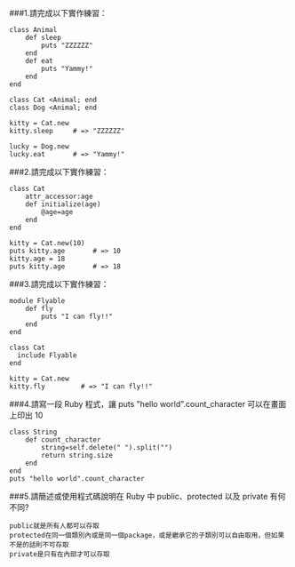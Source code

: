 ###1.請完成以下實作練習：
```
class Animal
	def sleep
		puts "ZZZZZZ"
	end
	def eat
		puts "Yammy!"
	end
end

class Cat <Animal; end
class Dog <Animal; end

kitty = Cat.new
kitty.sleep     # => "ZZZZZZ"

lucky = Dog.new
lucky.eat       # => "Yammy!"
```
###2.請完成以下實作練習：
```
class Cat
	attr_accessor:age
	def initialize(age)
		@age=age
	end
end

kitty = Cat.new(10)
puts kitty.age       # => 10
kitty.age = 18
puts kitty.age       # => 18
```
###3.請完成以下實作練習：
```
module Flyable
	def fly
		puts "I can fly!!"
	end
end

class Cat
  include Flyable
end

kitty = Cat.new
kitty.fly         # => "I can fly!!"
```
###4.請寫一段 Ruby 程式，讓 puts "hello world".count_character 可以在畫面上印出 10
```
class String
	def count_character
		string=self.delete(" ").split("")
		return string.size
	end 
end
puts "hello world".count_character
```
###5.請簡述或使用程式碼說明在 Ruby 中 public、protected 以及 private 有何不同?
```
public就是所有人都可以存取
protected在同一個類別內或是同一個package，或是繼承它的子類別可以自由取用，但如果不是的話則不可存取
private是只有在內部才可以存取
```
